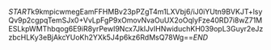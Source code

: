 $START$k9kmpicwmegEamFFHMBv23pPZgT4m1LXVbj6/iJ0iYUtn9BVKJT+lsyQv9p2cgpqTemSJx0+VvLpFgP9xOmovNvaOuUX2oOqlyFze40RD7i8wZ71MESLkpWMThbqog6E9iR8yrPewI9Ncx7JklJvIHNwiduchKH039opL3Guyr2eJzzbcHLKy3eBjAkcYUoKh2YXk5J4p6kz6RdMsQ78Wg==$END$